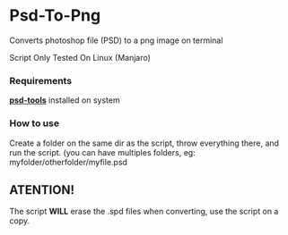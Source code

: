 # Psd-To-Png
Converts photoshop file (PSD) to a png image on terminal

Script Only Tested On Linux (Manjaro)

### Requirements
[**psd-tools**](https://psd-tools.readthedocs.io/en/latest/) installed on system

### How to use
Create a folder on the same dir as the script, throw everything there, and run the script.
(you can have multiples folders, eg: myfolder/otherfolder/myfile.psd

## ATENTION!
The script **WILL** erase the .spd files when converting, use the script on a copy.
